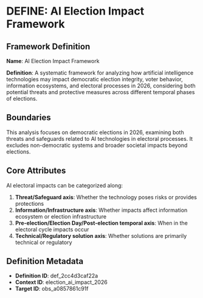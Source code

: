 # DEFINE: AI Election Impact Framework

## Framework Definition

**Name**: AI Election Impact Framework

**Definition**: A systematic framework for analyzing how artificial intelligence technologies may impact democratic election integrity, voter behavior, information ecosystems, and electoral processes in 2026, considering both potential threats and protective measures across different temporal phases of elections.

## Boundaries

This analysis focuses on democratic elections in 2026, examining both threats and safeguards related to AI technologies in electoral processes. It excludes non-democratic systems and broader societal impacts beyond elections.

## Core Attributes

AI electoral impacts can be categorized along:

1. **Threat/Safeguard axis**: Whether the technology poses risks or provides protections
2. **Information/Infrastructure axis**: Whether impacts affect information ecosystem or election infrastructure 
3. **Pre-election/Election Day/Post-election temporal axis**: When in the electoral cycle impacts occur
4. **Technical/Regulatory solution axis**: Whether solutions are primarily technical or regulatory

## Definition Metadata

- **Definition ID**: def_2cc4d3caf22a
- **Context ID**: election_ai_impact_2026
- **Target ID**: obs_a0857861c91f